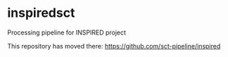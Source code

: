 # inspiredsct
Processing pipeline for INSPIRED project

This repository has moved there: https://github.com/sct-pipeline/inspired

